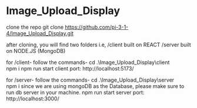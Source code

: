 # Image_Upload_Display

clone the repo
git clone https://github.com/pi-3-1-4/Image_Upload_Display.git

after cloning, you will find two folders i.e, 
 /client built on REACT
 /server built on NODE.JS (MongoDB)


for /client-
  follow the commands-
       cd .\Image_Upload_Display\client\
       npm i
       npm run start
       client port: http://localhost:5173/


for /server-
  follow the commands-
       cd .\Image_Upload_Display\server\
       npm i
       since we are using mongoDB as the Database, please make sure to run db server in your machine.
       npm run start
       server port: http://localhost:3000/
